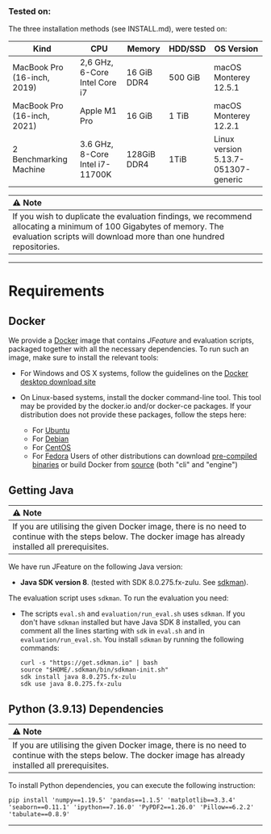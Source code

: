 ### Tested on:
The three installation methods (see INSTALL.md), were tested on: 

| Kind                        | CPU                             | Memory      | HDD/SSD | OS Version                          |
|-----------------------------|---------------------------------|-------------|---------|-------------------------------------|
| MacBook Pro (16-inch, 2019) | 2,6 GHz, 6-Core Intel Core i7   | 16 GiB DDR4 | 500 GiB | macOS Monterey 12.5.1               |
| MacBook Pro (16-inch, 2021) | Apple M1 Pro                    | 16 GiB      | 1 TiB   | macOS Monterey 12.2.1               |
| 2 Benchmarking Machine      | 3.6 GHz, 8-Core Intel i7-11700K | 128GiB DDR4 | 1TiB    | Linux version 5.13.7-051307-generic |

| ⚠️ Note          |
|:---------------------------|
|If you wish to duplicate the evaluation findings, we recommend allocating a minimum of 100 Gigabytes of memory. The evaluation scripts will download more than one hundred repositories. |


---


# Requirements

## Docker

We provide a [Docker](https://www.docker.com) image that contains *JFeature* and evaluation scripts, packaged together with all the necessary dependencies.
To run such an image, make sure to install the relevant tools:

* For Windows and OS X systems, follow the guidelines on the [Docker desktop download site](https://www.docker.com/products/docker-desktop)

* On Linux-based systems, install the docker command-line tool. This tool may be provided by the docker.io and/or docker-ce packages. If your distribution does not provide these packages, follow the steps here:
  * For [Ubuntu](https://docs.docker.com/engine/install/ubuntu/)
  * For [Debian](https://docs.docker.com/engine/install/debian/)
  * For [CentOS](https://docs.docker.com/engine/install/centos/)
  * For [Fedora](https://docs.docker.com/engine/install/fedora/)
Users of other distributions can download [pre-compiled binaries](https://docs.docker.com/engine/install/binaries/) or build Docker from [source](https://github.com/docker) (both "cli" and "engine")


## Getting Java
| ⚠️ Note          |
|:---------------------------|
|If you are utilising the given Docker image, there is no need to continue with the steps below. The docker image has already installed all prerequisites. |

We have run JFeature on the following Java version:

*  **Java SDK version 8**. (tested with  SDK 8.0.275.fx-zulu. See [sdkman](https://sdkman.io)).

The evaluation script uses `sdkman`.
To run the evaluation you need:
* The scripts `eval.sh` and `evaluation/run_eval.sh` uses `sdkman`. If you don't have `sdkman` installed but have Java SDK 8 installed, you can comment all the lines starting with `sdk` in `eval.sh` and in `evaluation/run_eval.sh`. You install `sdkman` by running the following commands:

  ```
  curl -s "https://get.sdkman.io" | bash
  source "$HOME/.sdkman/bin/sdkman-init.sh"
  sdk install java 8.0.275.fx-zulu
  sdk use java 8.0.275.fx-zulu
  ```

## Python (3.9.13) Dependencies
| ⚠️ Note          |
|:---------------------------|
|If you are utilising the given Docker image, there is no need to continue with the steps below. The docker image has already installed all prerequisites. |

To install Python dependencies, you can execute the following instruction:

```
pip install 'numpy==1.19.5' 'pandas==1.1.5' 'matplotlib==3.3.4' 'seaborn==0.11.1' 'ipython==7.16.0' 'PyPDF2==1.26.0' 'Pillow==6.2.2' 'tabulate==0.8.9'
```

---
